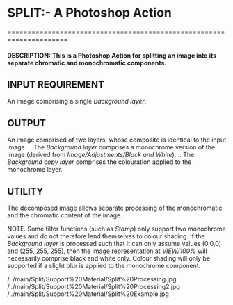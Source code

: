 # SPLIT:- A Photoshop Action
=====================================================================

#### DESCRIPTION: This is a Photoshop Action for splitting an image into its separate chromatic and monochromatic components.

## INPUT REQUIREMENT
An image comprising a single _Background layer_.

## OUTPUT
An image comprised of two layers, whose composite is identical to the input image.
	.. The _Background layer_ comprises a monochrome version of the image (derived from _Image/Adjustments/Black and White_).
      .. The _Background copy layer_ comprises the colouration applied to the monochrome layer.

## UTILITY 
The decomposed image allows separate processing of the monochromatic and the chromatic content of the image.

NOTE. Some filter functions (such as _Stamp_) only support two monochrome values and do not therefore lend themselves to colour shading.  If the _Background layer_ is processed such that it can only assume values (0,0,0) and (255, 255, 255), then the image representation at _VIEW/100%_ will necessarily comprise black and white only. Colour shading will only be supported if a slight blur is applied to the monochrome component. 

/../main/Split/Support%20Material/Split%20Processing.jpg
/../main/Split/Support%20Material/Split%20Processing2.jpg
/../main/Split/Support%20Material/Split%20Example.jpg


